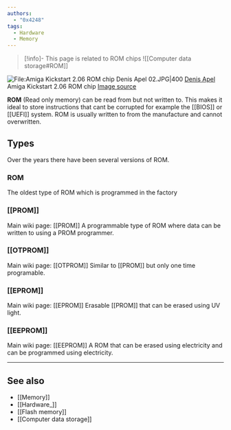 ```yaml
---
authors: 
  - "0x4248"
tags:
  - Hardware
  - Memory
---
```

> [!info]- This page is related to ROM chips
> ![[Computer data storage#ROM]]

![File:Amiga Kickstart 2.06 ROM chip Denis Apel 02.JPG|400](https://upload.wikimedia.org/wikipedia/commons/4/45/Amiga_Kickstart_2.06_ROM_chip_Denis_Apel_02.JPG?20140222201844)
[Denis Apel](https://commons.wikimedia.org/wiki/User:Denis_Apel "User:Denis Apel") Amiga Kickstart 2.06 ROM chip [Image source](https://commons.wikimedia.org/wiki/File:Amiga_Kickstart_2.06_ROM_chip_Denis_Apel_02.JPG)

**ROM** (Read only memory) can be read from but not written to. This makes it ideal to store instructions that cant be corrupted for example the [[BIOS]] or [[UEFI]] system. ROM is usually written to from the manufacture and cannot overwritten. 

## Types
Over the years there have been several versions of ROM.
### ROM
The oldest type of ROM which is programmed in the factory
### [[PROM]]
Main wiki page: [[PROM]]
A programmable type of ROM where data can be written to using a PROM programmer.

### [[OTPROM]]
Main wiki page: [[OTPROM]]
Similar to [[PROM]] but only one time programable.

### [[EPROM]]
Main wiki page: [[EPROM]]
Erasable [[PROM]] that can be erased using UV light.

### [[EEPROM]]
Main wiki page: [[EEPROM]]
A ROM that can be erased using electricity and can be programmed using electricity.

___
## See also
- [[Memory]]
- [[Hardware_]]
- [[Flash memory]]
- [[Computer data storage]]
